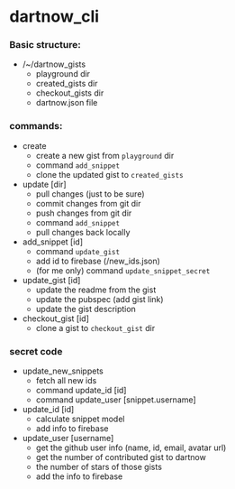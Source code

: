 # dartnow_cli

### Basic structure:

* /~/dartnow_gists
  * playground dir
  * created_gists dir
  * checkout_gists dir
  * dartnow.json file
  
### commands:

* create
  * create a new gist from `playground` dir
  * command `add_snippet`
  * clone the updated gist to `created_gists`
* update [dir]
  * pull changes (just to be sure) 
  * commit changes from git dir
  * push changes from git dir
  * command `add_snippet`
  * pull changes back locally
* add_snippet [id]
  * command `update_gist`
  * add id to firebase (/new_ids.json)
  * (for me only) command `update_snippet_secret`
* update_gist [id]
  * update the readme from the gist
  * update the pubspec (add gist link)
  * update the gist description
* checkout_gist [id]
  * clone a gist to `checkout_gist` dir

### secret code
* update_new_snippets
  * fetch all new ids
  * command update_id [id]
  * command update_user [snippet.username]
* update_id [id]
  * calculate snippet model
  * add info to firebase
* update_user [username]
  * get the github user info (name, id, email, avatar url)
  * get the number of contributed gist to dartnow
  * the number of stars of those gists
  * add the info to firebase
